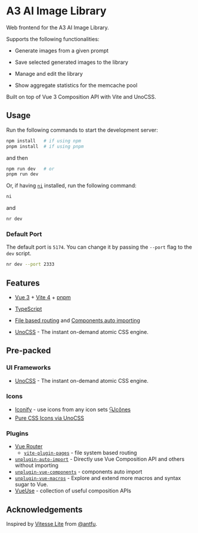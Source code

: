 # A3 AI Image Library

Web frontend for the A3 AI Image Library.

Supports the following functionalities:

- Generate images from a given prompt

- Save selected generated images to the library

- Manage and edit the library

- Show aggregate statistics for the memcache pool

Built on top of Vue 3 Composition API with Vite and UnoCSS.

## Usage

Run the following commands to start the development server:

```bash
npm install   # if using npm
pnpm install  # if using pnpm
```

and then

```bash
npm run dev   # or
pnpm run dev
```

Or, if having [`ni`](https://www.npmjs.com/package/@antfu/ni) installed, run the following command:

```bash
ni
```

and

```bash
nr dev
```

### Default Port

The default port is `5174`. You can change it by passing the `--port` flag to the `dev` script.

```bash
nr dev --port 2333
```

## Features

- [Vue 3](https://github.com/vuejs/core) + [Vite 4](https://github.com/vitejs/vite) + [pnpm](https://pnpm.io/)

- [TypeScript](https://www.typescriptlang.org/)

- [File based routing](./src/pages) and [Components auto importing](./src/components)

- [UnoCSS](https://github.com/antfu/unocss) - The instant on-demand atomic CSS engine.

## Pre-packed

### UI Frameworks

- [UnoCSS](https://github.com/antfu/unocss) - The instant on-demand atomic CSS engine.

### Icons

- [Iconify](https://iconify.design) - use icons from any icon sets [🔍Icônes](https://icones.netlify.app/)
- [Pure CSS Icons via UnoCSS](https://github.com/antfu/unocss/tree/main/packages/preset-icons)

### Plugins

- [Vue Router](https://github.com/vuejs/vue-router)
  - [`vite-plugin-pages`](https://github.com/hannoeru/vite-plugin-pages) - file system based routing
- [`unplugin-auto-import`](https://github.com/antfu/unplugin-auto-import) - Directly use Vue Composition API and others without importing
- [`unplugin-vue-components`](https://github.com/antfu/unplugin-vue-components) - components auto import
- [`unplugin-vue-macros`](https://github.com/sxzz/unplugin-vue-macros) - Explore and extend more macros and syntax sugar to Vue.
- [VueUse](https://github.com/antfu/vueuse) - collection of useful composition APIs

## Acknowledgements

Inspired by [Vitesse Lite](https://github.com/antfu/vitesse-lite) from [@antfu](https://github.com/antfu/).
